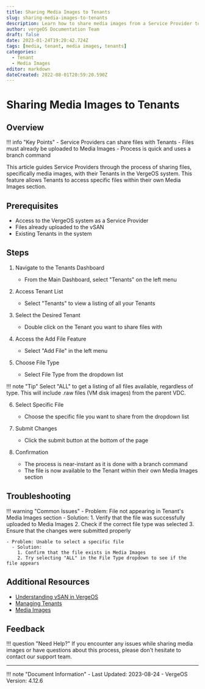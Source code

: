 ```yaml
---
title: Sharing Media Images to Tenants
slug: sharing-media-images-to-tenants
description: Learn how to share media images from a Service Provider to Tenants in the VergeOS system.
author: vergeOS Documentation Team
draft: false
date: 2023-01-24T19:20:42.724Z
tags: [media, tenant, media images, tenants]
categories:
  - Tenant
  - Media Images
editor: markdown
dateCreated: 2022-08-01T20:59:20.590Z
---
```


# Sharing Media Images to Tenants

## Overview

!!! info "Key Points"
    - Service Providers can share files with Tenants
    - Files must already be uploaded to Media Images
    - Process is quick and uses a branch command

This article guides Service Providers through the process of sharing files, specifically media images, with their Tenants in the VergeOS system. This feature allows Tenants to access specific files within their own Media Images section.

## Prerequisites

- Access to the VergeOS system as a Service Provider
- Files already uploaded to the vSAN
- Existing Tenants in the system

## Steps

1. Navigate to the Tenants Dashboard
   - From the Main Dashboard, select "Tenants" on the left menu

2. Access Tenant List
   - Select "Tenants" to view a listing of all your Tenants

3. Select the Desired Tenant
   - Double click on the Tenant you want to share files with

4. Access the Add File Feature
   - Select "Add File" in the left menu

5. Choose File Type
   - Select File Type from the dropdown list
   
!!! note "Tip"
    Select "ALL" to get a listing of all files available, regardless of type. This will include .raw files (VM disk images) from the parent VDC.

6. Select Specific File
   - Choose the specific file you want to share from the dropdown list

7. Submit Changes
   - Click the submit button at the bottom of the page

8. Confirmation
   - The process is near-instant as it is done with a branch command
   - The file is now available to the Tenant within their own Media Images section

## Troubleshooting

!!! warning "Common Issues"
    - Problem: File not appearing in Tenant's Media Images section
      - Solution: 
        1. Verify that the file was successfully uploaded to Media Images
        2. Check if the correct file type was selected
        3. Ensure that the changes were submitted properly

    - Problem: Unable to select a specific file
      - Solution: 
        1. Confirm that the file exists in Media Images
        2. Try selecting "ALL" in the File Type dropdown to see if the file appears

## Additional Resources

- [Understanding vSAN in VergeOS](/docs/product-guide/uploadingtovSAN/)
- [Managing Tenants](/docs/product-guide/createtenants/)
- [Media Images](/docs/product-guide/mediaimages-overview)

## Feedback

!!! question "Need Help?"
    If you encounter any issues while sharing media images or have questions about this process, please don't hesitate to contact our support team.

---

!!! note "Document Information"
    - Last Updated: 2023-08-24
    - VergeOS Version: 4.12.6
